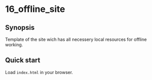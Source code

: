 # 16_offline_site

## Synopsis

Template of the site wich has all necessery local resources for offline working.

## Quick start

Load `index.html` in your browser.